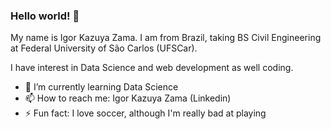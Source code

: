 ### Hello world! 👋

My name is Igor Kazuya Zama. I am from Brazil, taking BS Civil Engineering at Federal University of São Carlos (UFSCar).

I have interest in Data Science and web development as well coding.

- 🌱 I’m currently learning Data Science
- 📫 How to reach me: Igor Kazuya Zama (Linkedin)
- ⚡ Fun fact: I love soccer, although I'm really bad at playing
